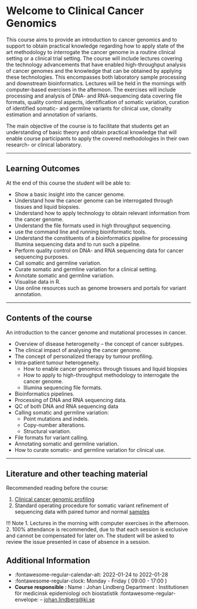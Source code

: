 # Welcome to Clinical Cancer Genomics

<p class="head-p1">This course aims to provide an introduction to cancer genomics and to support to obtain practical knowledge regarding how to apply state of the art methodology to interrogate the cancer genome in a routine clinical setting or a clinical trial setting. The course will include lectures covering the technology advancements that have enabled high-throughput analysis of cancer genomes and the knowledge that can be obtained by applying these technologies. This encompasses both laboratory sample processing and downstream bioinformatics. Lectures will be held in the mornings with computer-based exercises in the afternoon. The exercises will include processing and analysis of DNA- and RNA-sequencing data covering file formats, quality control aspects, identification of somatic variation, curation of identified somatic- and germline variants for clinical use, clonality estimation and annotation of variants.</p>


<p class="head-p1">The main objective of the course is to facilitate that students get an understanding of basic theory and obtain practical knowledge that will enable course participants to apply the covered methodologies in their own research- or clinical laboratory.</p>

-------------------------------

## Learning Outcomes 

At the end of this course the student will be able to:

* Show a basic insight into the cancer genome.
* Understand how the cancer genome can be interrogated through tissues and liquid biopsies.
* Understand how to apply technology to obtain relevant information from the cancer genome.
* Understand the file formats used in high throughput sequencing.
* use the command line and running bioinformatic tools.
* Understand the constituents of a bioinformatics pipeline for processing Illumina sequencing data and to run such a pipeline.
* Perform quality control on DNA- and RNA sequencing data for cancer sequencing purposes.
* Call somatic and germline variation.
* Curate somatic and germline variation for a clinical setting.
* Annotate somatic and germline variation.
* Visualise data in R.
* Use online resources such as genome browsers and portals for variant annotation.

-------------------------------

## Contents of the course 

An introduction to the cancer genome and mutational processes in cancer. 

* Overview of disease heterogeneity – the concept of cancer subtypes. 
* The clinical impact of analysing the cancer genome. 
* The concept of personalized therapy by tumour profiling. 
* Intra-patient tumour heterogeneity. 
    * How to enable cancer genomics through tissues and liquid biopsies 
    * How to apply to high-throughput methodology to interrogate the cancer genome. 
    * Illumina sequencing file formats. 
* Bioinformatics pipelines. 
* Processing of DNA and RNA sequencing data. 
* QC of both DNA and RNA sequencing data 
* Calling somatic and germline variation: 
    * Point mutations and indels.  
    * Copy-number alterations. 
    * Structural variation. 
* File formats for variant calling. 
* Annotating somatic and germline variation. 
* How to curate somatic- and germline variation for clinical use.
--------------------------------------

## Literature and other teaching material

Recommended reading before the course:

1. <a href="https://doi.org/10.1038/s41576-021-00338-8" target="_blank"> Clinical cancer genomic profiling </a>
2. Standard operating procedure for somatic variant refinement of sequencing data with paired tumor and normal <a href="https://doi.org/10.1038/s41436-018-0278-z" target="_blank">samples </a>

!!! Note
    1. Lectures in the morning with computer exercises in the afternoon.
    2. 100% attendance is recommended, due to that each session is exclusive and cannot be compensated for later on. The student will be asked to review the issue presented in case of absence in a session.

## Additional Information 

* :fontawesome-regular-calendar-alt: 2022-01-24 to 2022-01-28
* :fontawesome-regular-clock: Monday - Friday ( 09:00 - 17:00 )
* <b>Course responsible : </b>
        Name : Johan Lindberg
        Department : Institutionen för medicinsk epidemiologi och biostatistik
        :fontawesome-regular-envelope: –  johan.lindberg@ki.se
